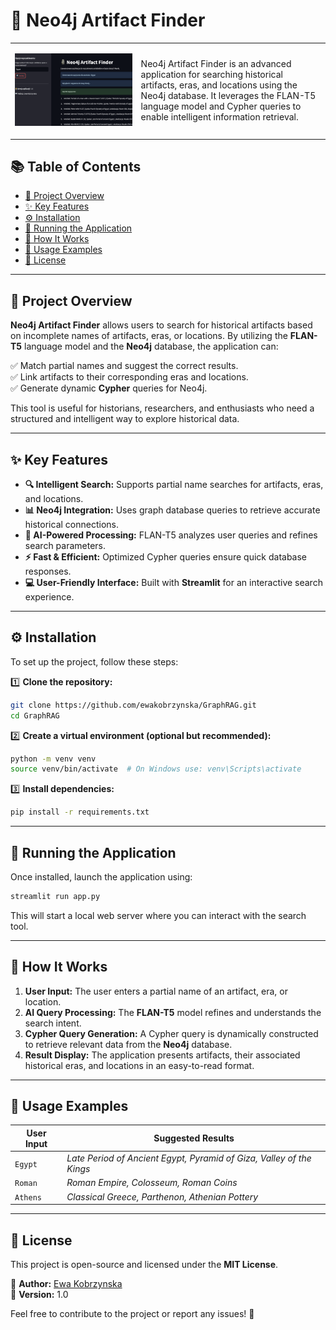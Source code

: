 # 🗿 Neo4j Artifact Finder  

<table>
  <tr>
    <td width="40%">
      <p align="center">
        <img src="./assets/banner.png" alt="Neo4j Artifact Finder" width="200"/>
      </p>
    </td>
    <td width="60%">
      Neo4j Artifact Finder is an advanced application for searching historical artifacts, eras, and locations using the Neo4j database. It leverages the FLAN-T5 language model and Cypher queries to enable intelligent information retrieval.
    </td>
  </tr>
</table>

## 📚 Table of Contents  

- [📖 Project Overview](#-project-overview)  
- [✨ Key Features](#-key-features)  
- [⚙️ Installation](#️-installation)  
- [🚀 Running the Application](#-running-the-application)  
- [🧠 How It Works](#-how-it-works)  
- [📌 Usage Examples](#-usage-examples)  
- [📜 License](#-license)  

---

## 📖 Project Overview  

**Neo4j Artifact Finder** allows users to search for historical artifacts based on incomplete names of artifacts, eras, or locations. By utilizing the **FLAN-T5** language model and the **Neo4j** database, the application can:  

✅ Match partial names and suggest the correct results.  
✅ Link artifacts to their corresponding eras and locations.  
✅ Generate dynamic **Cypher** queries for Neo4j.  

This tool is useful for historians, researchers, and enthusiasts who need a structured and intelligent way to explore historical data.  

---

## ✨ Key Features  

- **🔍 Intelligent Search:** Supports partial name searches for artifacts, eras, and locations.  
- **📊 Neo4j Integration:** Uses graph database queries to retrieve accurate historical connections.  
- **🧠 AI-Powered Processing:** FLAN-T5 analyzes user queries and refines search parameters.  
- **⚡ Fast & Efficient:** Optimized Cypher queries ensure quick database responses.  
- **💻 User-Friendly Interface:** Built with **Streamlit** for an interactive search experience.  

---

## ⚙️ Installation  

To set up the project, follow these steps:  

1️⃣ **Clone the repository:**  

```bash
git clone https://github.com/ewakobrzynska/GraphRAG.git
cd GraphRAG
```

2️⃣ **Create a virtual environment (optional but recommended):**  

```bash
python -m venv venv
source venv/bin/activate  # On Windows use: venv\Scripts\activate
```

3️⃣ **Install dependencies:**  

```bash
pip install -r requirements.txt
```

---

## 🚀 Running the Application  

Once installed, launch the application using:  

```bash
streamlit run app.py
```

This will start a local web server where you can interact with the search tool.  

---

## 🧠 How It Works  

1. **User Input:** The user enters a partial name of an artifact, era, or location.  
2. **AI Query Processing:** The **FLAN-T5** model refines and understands the search intent.  
3. **Cypher Query Generation:** A Cypher query is dynamically constructed to retrieve relevant data from the **Neo4j** database.  
4. **Result Display:** The application presents artifacts, their associated historical eras, and locations in an easy-to-read format.  

---

## 📌 Usage Examples  

| User Input  | Suggested Results |
|-------------|------------------|
| `Egypt`     | *Late Period of Ancient Egypt, Pyramid of Giza, Valley of the Kings* |
| `Roman`     | *Roman Empire, Colosseum, Roman Coins* |
| `Athens`    | *Classical Greece, Parthenon, Athenian Pottery* |

---

## 📜 License  

This project is open-source and licensed under the **MIT License**.  

🔹 **Author:** [Ewa Kobrzynska](https://github.com/ewakobrzynska)  
🔹 **Version:** 1.0  

Feel free to contribute to the project or report any issues! 🚀
